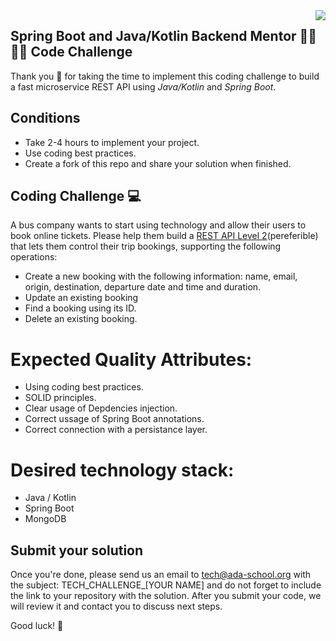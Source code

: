<img align="right" src="https://github.com/ada-school/module-template/blob/main/ada.png">


## Spring Boot and Java/Kotlin Backend Mentor 👩‍💻 👨‍💻 Code Challenge

Thank you 🙏 for taking the time to implement this coding challenge to build a fast microservice REST API using *Java/Kotlin* and *Spring Boot*.

## Conditions

* Take 2-4 hours to implement your project.
* Use coding best practices.
* Create a fork of this repo and share your solution when finished.


## Coding Challenge  💻 

A bus company wants to start using technology and allow their users to book online tickets. Please help them build a [REST API Level 2](https://martinfowler.com/articles/richardsonMaturityModel.html#level2)(pereferible) that lets them control their trip bookings, supporting the following operations:
* Create a new booking with the following information: name, email, origin, destination, departure date and time and duration.
* Update an existing booking
* Find a booking using its ID.
* Delete an existing booking.

# Expected Quality Attributes:
* Using coding best practices.
* SOLID principles.
* Clear usage of Depdencies injection.
* Correct ussage of Spring Boot annotations.
* Correct connection with a persistance layer.

# Desired technology stack:
* Java / Kotlin 
* Spring Boot
* MongoDB

## Submit your solution

Once you're done, please send us an email to [tech@ada-school.org](mailto:tech@ada-school.org) with the subject: TECH_CHALLENGE_[YOUR NAME] and do not forget to include the link to your repository with the solution. After you submit your code, we will review it and contact you to discuss next steps. 

Good luck! 💪
